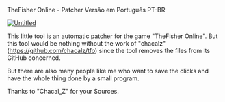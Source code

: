 TheFisher Online - Patcher Versão em Português PT-BR

<a href="https://imgbb.com/"><img src="https://i.ibb.co/tpmR0T7/Untitled.png" alt="Untitled" border="0"></a>

This little tool is an automatic patcher for the game "TheFisher Online".
But this tool would be nothing without the work of "chacalz" (https://github.com/chacalz/tfo) since the tool removes the files from its GitHub
concerned.

But there are also many people like me who want to save the clicks and have the whole thing done by a small program.

Thanks to "Chacal_Z" for your Sources.




